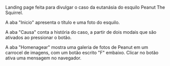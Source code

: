 Landing page feita para divulgar o caso da eutanásia do esquilo Peanut The Squirrel.

A aba "Inicio" apresenta o título e uma foto do esquilo.

A aba "Causa" conta a história do caso, a partir de dois modais que são ativados ao pressionar o botão.

A aba "Homenagear" mostra uma galeria de fotos de Peanut em um carrocel de imagens, com um botão escrito 
"F" embaixo. Clicar no botão ativa uma mensagem no navegador.